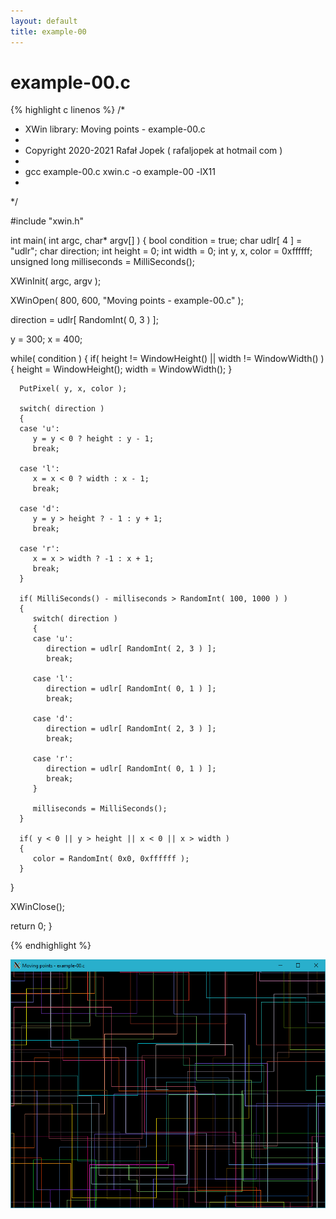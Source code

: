 ```yaml
---
layout: default
title: example-00
---
```


# example-00.c

{% highlight c linenos %}
/*
 * XWin library: Moving points - example-00.c
 *
 * Copyright 2020-2021 Rafał Jopek ( rafaljopek at hotmail com )
 *
 * gcc example-00.c xwin.c -o example-00 -lX11
 *
 */

#include "xwin.h"

int main( int argc, char* argv[] )
{
   bool condition = true;
   char udlr[ 4 ] = "udlr";
   char direction;
   int height = 0;
   int width = 0;
   int y, x, color = 0xffffff;
   unsigned long milliseconds = MilliSeconds();

   XWinInit( argc, argv );

   XWinOpen( 800, 600, "Moving points - example-00.c" );

   direction = udlr[ RandomInt( 0, 3 ) ];

   y = 300;
   x = 400;

   while( condition )
   {
      if( height != WindowHeight() || width != WindowWidth() )
      {
         height = WindowHeight();
         width = WindowWidth();
      }

      PutPixel( y, x, color );

      switch( direction )
      {
      case 'u':
         y = y < 0 ? height : y - 1;
         break;

      case 'l':
         x = x < 0 ? width : x - 1;
         break;

      case 'd':
         y = y > height ? - 1 : y + 1;
         break;

      case 'r':
         x = x > width ? -1 : x + 1;
         break;
      }

      if( MilliSeconds() - milliseconds > RandomInt( 100, 1000 ) )
      {
         switch( direction )
         {
         case 'u':
            direction = udlr[ RandomInt( 2, 3 ) ];
            break;

         case 'l':
            direction = udlr[ RandomInt( 0, 1 ) ];
            break;

         case 'd':
            direction = udlr[ RandomInt( 2, 3 ) ];
            break;

         case 'r':
            direction = udlr[ RandomInt( 0, 1 ) ];
            break;
         }

         milliseconds = MilliSeconds();
      }

      if( y < 0 || y > height || x < 0 || x > width )
      {
         color = RandomInt( 0x0, 0xffffff );
      }
   }

   XWinClose();

   return 0;
}

{% endhighlight %}

![XWin](../../assets/img/moving_points/example-00.png)